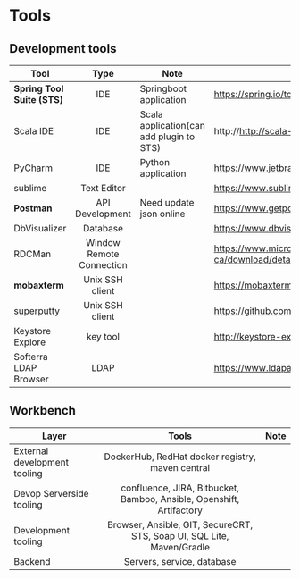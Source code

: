 # Tools

## Development tools
| Tool          |Type           |Note   | URL| 
| ------------- |:-------------:| ----- | ----- |
| **Spring Tool Suite (STS)** | IDE | Springboot application | https://spring.io/tools/sts |
| Scala IDE               | IDE | Scala application(can add plugin to STS)| http://http://scala-ide.org/ |
| PyCharm | IDE | Python application | https://www.jetbrains.com/pycharm/ |
| sublime | Text Editor | | https://www.sublimetext.com/ |
| **Postman** | API Development | Need update json online | https://www.getpostman.com/ |
| DbVisualizer | Database |  | https://www.dbvis.com/ |
| RDCMan | Window Remote Connection |  | https://www.microsoft.com/en-ca/download/details.aspx?id=44989 |
| **mobaxterm** | Unix SSH client |  | https://mobaxterm.mobatek.net/ |
| superputty | Unix SSH client |  | https://github.com/jimradford/superputty |
| Keystore Explore | key tool |  | http://keystore-explorer.org/ |
| Softerra LDAP Browser | LDAP | | https://www.ldapadministrator.com/ | 
## Workbench 
| Layer          |Tools           |Note   |
| ------------- |:-------------:| ----- | 
| External development tooling| DockerHub, RedHat docker registry, maven central |  |
| Devop Serverside tooling| confluence, JIRA, Bitbucket, Bamboo, Ansible, Openshift, Artifactory|  |
| Development tooling| Browser, Ansible, GIT, SecureCRT, STS, Soap UI, SQL Lite, Maven/Gradle |  |
| Backend| Servers, service, database |  |

